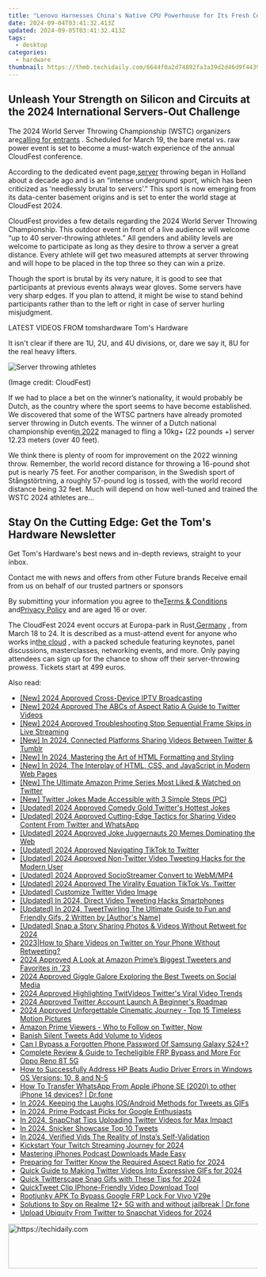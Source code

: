 ```yaml
---
title: "Lenovo Harnesses China's Native CPU Powerhouse for Its Fresh Computer Collection: Five Peers Also Innovate with Zhoaxin Technology at Core"
date: 2024-09-04T03:41:32.413Z
updated: 2024-09-05T03:41:32.413Z
tags:
  - desktop
categories:
  - hardware
thumbnail: https://thmb.techidaily.com/6644f0a2d74892fa3a39d2d46d9f44395a7ca3377bb37001448c4704afb2e518.jpg
---
```


## Unleash Your Strength on Silicon and Circuits at the 2024 International Servers-Out Challenge

The 2024 World Server Throwing Championship (WSTC) organizers are[calling for entrants](https://www.cloudfest.com/world-server-throwing-championship#server-reg) . Scheduled for March 19, the bare metal vs. raw power event is set to become a must-watch experience of the annual CloudFest conference.

 According to the dedicated event page,[server](https://www.tomshardware.com/news/39-year-old-477-mhz-dos-web-server-hits-2500-hours-of-uptime) throwing began in Holland about a decade ago and is an “intense underground sport, which has been criticized as ‘needlessly brutal to servers’.” This sport is now emerging from its data-center basement origins and is set to enter the world stage at CloudFest 2024.

 CloudFest provides a few details regarding the 2024 World Server Throwing Championship. This outdoor event in front of a live audience will welcome “up to 40 server-throwing athletes.” All genders and ability levels are welcome to participate as long as they desire to throw a server a great distance. Every athlete will get two measured attempts at server throwing and will hope to be placed in the top three so they can win a prize.

 Though the sport is brutal by its very nature, it is good to see that participants at previous events always wear gloves. Some servers have very sharp edges. If you plan to attend, it might be wise to stand behind participants rather than to the left or right in case of server hurling misjudgment.

 LATEST VIDEOS FROM tomshardware Tom's Hardware

 It isn't clear if there are 1U, 2U, and 4U divisions, or, dare we say it, 8U for the real heavy lifters.

![Server throwing athletes](https://cdn.mos.cms.futurecdn.net/wtmZvaBCUd7W2J88EkoF6b-320-80.jpg)

 (Image credit: CloudFest)

 If we had to place a bet on the winner’s nationality, it would probably be Dutch, as the country where the sport seems to have become established. We discovered that some of the WTSC partners have already promoted server throwing in Dutch events. The winner of a Dutch national championship event[in 2022](https://dutchcloudcommunity.nl/agenda/summer-bbq-dutch-cloud-community-2022/) managed to fling a 10kg+ (22 pounds +) server 12.23 meters (over 40 feet).

 We think there is plenty of room for improvement on the 2022 winning throw. Remember, the world record distance for throwing a 16-pound shot put is nearly 75 feet. For another comparison, in the Swedish sport of Stångstörtning, a roughly 57-pound log is tossed, with the world record distance being 32 feet. Much will depend on how well-tuned and trained the WSTC 2024 athletes are…

## Stay On the Cutting Edge: Get the Tom's Hardware Newsletter

 Get Tom's Hardware's best news and in-depth reviews, straight to your inbox.

 Contact me with news and offers from other Future brands  Receive email from us on behalf of our trusted partners or sponsors

 By submitting your information you agree to the[Terms & Conditions](https://futureplc.com/terms-conditions/) and[Privacy Policy](https://futureplc.com/privacy-policy/) and are aged 16 or over.

 The CloudFest 2024 event occurs at Europa-park in Rust,[Germany](https://www.tomshardware.com/pc-components/gpus/intel-submits-schematics-for-1nm-chip-fabs-in-germany-two-new-fabs-open-in-2027) , from March 18 to 24\. It is described as a must-attend event for anyone who works in[the cloud](https://www.tomshardware.com/reviews/cloud-computing-security,2829-2.html) , with a packed schedule featuring keynotes, panel discussions, masterclasses, networking events, and more. Only paying attendees can sign up for the chance to show off their server-throwing prowess. Tickets start at 499 euros.


<ins class="adsbygoogle"
     style="display:block"
     data-ad-format="autorelaxed"
     data-ad-client="ca-pub-7571918770474297"
     data-ad-slot="1223367746"></ins>



<ins class="adsbygoogle"
     style="display:block"
     data-ad-client="ca-pub-7571918770474297"
     data-ad-slot="8358498916"
     data-ad-format="auto"
     data-full-width-responsive="true"></ins>

<span class="atpl-alsoreadstyle">Also read:</span>
<div><ul>
<li><a href="https://video-capture.techidaily.com/new-2024-approved-cross-device-iptv-broadcasting/"><u>[New] 2024 Approved  Cross-Device IPTV Broadcasting</u></a></li>
<li><a href="https://twitter-videos.techidaily.com/new-2024-approved-the-abcs-of-aspect-ratio-a-guide-to-twitter-videos/"><u>[New] 2024 Approved  The ABCs of Aspect Ratio  A Guide to Twitter Videos</u></a></li>
<li><a href="https://screen-video-capture.techidaily.com/new-2024-approved-troubleshooting-stop-sequential-frame-skips-in-live-streaming/"><u>[New] 2024 Approved  Troubleshooting  Stop Sequential Frame Skips in Live Streaming</u></a></li>
<li><a href="https://twitter-videos.techidaily.com/new-in-2024-connected-platforms-sharing-videos-between-twitter-and-tumblr/"><u>[New] In 2024, Connected Platforms  Sharing Videos Between Twitter & Tumblr</u></a></li>
<li><a href="https://twitter-videos.techidaily.com/new-in-2024-mastering-the-art-of-html-formatting-and-styling/"><u>[New] In 2024, Mastering the Art of HTML Formatting and Styling</u></a></li>
<li><a href="https://twitter-videos.techidaily.com/new-in-2024-the-interplay-of-html-css-and-javascript-in-modern-web-pages/"><u>[New] In 2024, The Interplay of HTML, CSS, and JavaScript in Modern Web Pages</u></a></li>
<li><a href="https://twitter-videos.techidaily.com/new-the-ultimate-amazon-prime-series-most-liked-and-watched-on-twitter/"><u>[New] The Ultimate Amazon Prime Series  Most Liked & Watched on Twitter</u></a></li>
<li><a href="https://twitter-videos.techidaily.com/new-twitter-jokes-made-accessible-with-3-simple-steps-pc/"><u>[New] Twitter Jokes Made Accessible with 3 Simple Steps (PC)</u></a></li>
<li><a href="https://twitter-videos.techidaily.com/updated-2024-approved-comedy-gold-twitters-hottest-jokes/"><u>[Updated] 2024 Approved  Comedy Gold  Twitter's Hottest Jokes</u></a></li>
<li><a href="https://twitter-videos.techidaily.com/updated-2024-approved-cutting-edge-tactics-for-sharing-video-content-from-twitter-and-whatsapp/"><u>[Updated] 2024 Approved  Cutting-Edge Tactics for Sharing Video Content From Twitter and WhatsApp</u></a></li>
<li><a href="https://twitter-videos.techidaily.com/updated-2024-approved-joke-juggernauts-20-memes-dominating-the-web/"><u>[Updated] 2024 Approved  Joke Juggernauts  20 Memes Dominating the Web</u></a></li>
<li><a href="https://twitter-videos.techidaily.com/updated-2024-approved-navigating-tiktok-to-twitter/"><u>[Updated] 2024 Approved  Navigating TikTok to Twitter</u></a></li>
<li><a href="https://twitter-videos.techidaily.com/updated-2024-approved-non-twitter-video-tweeting-hacks-for-the-modern-user/"><u>[Updated] 2024 Approved  Non-Twitter Video Tweeting Hacks for the Modern User</u></a></li>
<li><a href="https://twitter-videos.techidaily.com/updated-2024-approved-sociostreamer-convert-to-webmmp4/"><u>[Updated] 2024 Approved  SocioStreamer  Convert to WebM/MP4</u></a></li>
<li><a href="https://twitter-videos.techidaily.com/updated-2024-approved-the-virality-equation-tiktok-vs-twitter/"><u>[Updated] 2024 Approved  The Virality Equation  TikTok Vs. Twitter</u></a></li>
<li><a href="https://twitter-videos.techidaily.com/updated-customize-twitter-video-image/"><u>[Updated] Customize Twitter Video Image</u></a></li>
<li><a href="https://twitter-videos.techidaily.com/updated-in-2024-direct-video-tweeting-hacks-smartphones/"><u>[Updated] In 2024, Direct Video Tweeting Hacks Smartphones</u></a></li>
<li><a href="https://twitter-videos.techidaily.com/updated-in-2024-tweettwirling-the-ultimate-guide-to-fun-and-friendly-gifs-2-written-by-authors-name/"><u>[Updated] In 2024, TweetTwirling  The Ultimate Guide to Fun and Friendly Gifs, 2 Written by [Author's Name]</u></a></li>
<li><a href="https://twitter-videos.techidaily.com/updated-snap-a-story-sharing-photos-and-videos-without-retweet-for-2024/"><u>[Updated] Snap a Story  Sharing Photos & Videos Without Retweet for 2024</u></a></li>
<li><a href="https://twitter-videos.techidaily.com/2023how-to-share-videos-on-twitter-on-your-phone-without-retweeting/"><u>2023|How to Share Videos on Twitter on Your Phone Without Retweeting?</u></a></li>
<li><a href="https://twitter-videos.techidaily.com/2024-approved-a-look-at-amazon-primes-biggest-tweeters-and-favorites-in-23/"><u>2024 Approved  A Look at Amazon Prime’s Biggest Tweeters and Favorites in '23</u></a></li>
<li><a href="https://twitter-videos.techidaily.com/2024-approved-giggle-galore-exploring-the-best-tweets-on-social-media/"><u>2024 Approved  Giggle Galore  Exploring the Best Tweets on Social Media</u></a></li>
<li><a href="https://twitter-videos.techidaily.com/2024-approved-highlighting-twitvideos-twitters-viral-video-trends/"><u>2024 Approved  Highlighting TwitVideos  Twitter's Viral Video Trends</u></a></li>
<li><a href="https://twitter-videos.techidaily.com/2024-approved-twitter-account-launch-a-beginners-roadmap/"><u>2024 Approved  Twitter Account Launch  A Beginner's Roadmap</u></a></li>
<li><a href="https://some-skills.techidaily.com/2024-approved-unforgettable-cinematic-journey-top-15-timeless-motion-pictures/"><u>2024 Approved  Unforgettable Cinematic Journey - Top 15 Timeless Motion Pictures</u></a></li>
<li><a href="https://twitter-videos.techidaily.com/amazon-prime-viewers-who-to-follow-on-twitter-now/"><u>Amazon Prime Viewers - Who to Follow on Twitter, Now</u></a></li>
<li><a href="https://twitter-videos.techidaily.com/banish-silent-tweets-add-volume-to-videos/"><u>Banish Silent Tweets  Add Volume to Videos</u></a></li>
<li><a href="https://android-unlock.techidaily.com/can-i-bypass-a-forgotten-phone-password-of-samsung-galaxy-s24plus-by-drfone-android/"><u>Can I Bypass a Forgotten Phone Password Of Samsung Galaxy S24+?</u></a></li>
<li><a href="https://easy-unlock-android.techidaily.com/complete-review-and-guide-to-techeligible-frp-bypass-and-more-for-oppo-reno-8t-5g-by-drfone-android/"><u>Complete Review & Guide to Techeligible FRP Bypass and More For Oppo Reno 8T 5G</u></a></li>
<li><a href="https://hardware-help.techidaily.com/how-to-successfully-address-hp-beats-audio-driver-errors-in-windows-os-versions-10-8-and-n-5/"><u>How to Successfully Address HP Beats Audio Driver Errors in Windows OS Versions: 10, 8 and N-5</u></a></li>
<li><a href="https://techidaily.com/how-to-transfer-whatsapp-from-apple-iphone-se-2020-to-other-iphone-14-devices-drfone-by-drfone-transfer-whatsapp-from-ios-transfer-whatsapp-from-ios/"><u>How To Transfer WhatsApp From Apple iPhone SE (2020) to other iPhone 14 devices? | Dr.fone</u></a></li>
<li><a href="https://twitter-videos.techidaily.com/in-2024-keeping-the-laughs-iosandroid-methods-for-tweets-as-gifs/"><u>In 2024, Keeping the Laughs  IOS/Android Methods for Tweets as GIFs</u></a></li>
<li><a href="https://extra-skills.techidaily.com/in-2024-prime-podcast-picks-for-google-enthusiasts/"><u>In 2024, Prime Podcast Picks for Google Enthusiasts</u></a></li>
<li><a href="https://twitter-videos.techidaily.com/in-2024-snapchat-tips-uploading-twitter-videos-for-max-impact/"><u>In 2024, SnapChat Tips  Uploading Twitter Videos for Max Impact</u></a></li>
<li><a href="https://twitter-videos.techidaily.com/in-2024-snicker-showcase-top-10-tweets/"><u>In 2024, Snicker Showcase  Top 10 Tweets</u></a></li>
<li><a href="https://instagram-video-files.techidaily.com/in-2024-verified-vids-the-reality-of-instas-self-validation/"><u>In 2024, Verified Vids  The Reality of Insta’s Self-Validation</u></a></li>
<li><a href="https://twitter-videos.techidaily.com/kickstart-your-twitch-streaming-journey-for-2024/"><u>Kickstart Your Twitch Streaming Journey for 2024</u></a></li>
<li><a href="https://fox-links.techidaily.com/mastering-iphones-podcast-downloads-made-easy/"><u>Mastering iPhones  Podcast Downloads Made Easy</u></a></li>
<li><a href="https://twitter-videos.techidaily.com/preparing-for-twitter-know-the-required-aspect-ratio-for-2024/"><u>Preparing for Twitter  Know the Required Aspect Ratio for 2024</u></a></li>
<li><a href="https://twitter-videos.techidaily.com/quick-guide-to-making-twitter-videos-into-expressive-gifs-for-2024/"><u>Quick Guide to Making Twitter Videos Into Expressive GIFs for 2024</u></a></li>
<li><a href="https://twitter-videos.techidaily.com/quick-twitterscape-snag-gifs-with-these-tips-for-2024/"><u>Quick Twitterscape  Snag Gifs with These Tips for 2024</u></a></li>
<li><a href="https://twitter-videos.techidaily.com/quicktweet-clip-iphone-friendly-video-download-tool/"><u>QuickTweet Clip  IPhone-Friendly Video Download Tool</u></a></li>
<li><a href="https://android-unlock.techidaily.com/rootjunky-apk-to-bypass-google-frp-lock-for-vivo-v29e-by-drfone-android/"><u>Rootjunky APK To Bypass Google FRP Lock For Vivo V29e</u></a></li>
<li><a href="https://android-location-track.techidaily.com/solutions-to-spy-on-realme-12plus-5g-with-and-without-jailbreak-drfone-by-drfone-virtual-android/"><u>Solutions to Spy on Realme 12+ 5G with and without jailbreak | Dr.fone</u></a></li>
<li><a href="https://twitter-videos.techidaily.com/upload-ubiquity-from-twitter-to-snapchat-videos-for-2024/"><u>Upload Ubiquity  From Twitter to Snapchat Videos for 2024</u></a></li>
</ul></div>

<!-- affiliate ads begin -->
<a href="https://appsumo.8odi.net/c/5597632/2037319/7443" target="_top" id="2037319">
  <img src="//a.impactradius-go.com/display-ad/7443-2037319" border="0" alt="https://techidaily.com" width="728" height="90"/>
</a>
<img height="0" width="0" src="https://appsumo.8odi.net/i/5597632/2037319/7443" style="position:absolute;visibility:hidden;" border="0" />
<!-- affiliate ads end -->